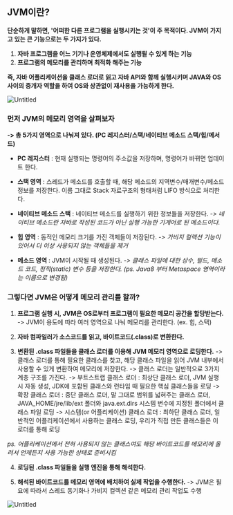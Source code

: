 ## JVM이란?

**단순하게 말하면, '어떠한 다른 프로그램을 실행시키는 것'이 주 목적이다.
JVM이 가지고 있는 큰 기능으로는 두 가지가 있다.**

1. **자바 프로그램을 어느 기기나 운영체제에서도 실행될 수 있게 하는 기능**
2. **프로그램의 메모리를 관리하며 최적화 해주는 기능**

**즉, 자바 어플리케이션을 클래스 로더로 읽고 자바 API와 함께 실행시키며 JAVA와 OS 사이의 중개자 역할을 하여 OS와 상관없이 재사용을 가능하게 한다.**

![Untitled](https://s3-us-west-2.amazonaws.com/secure.notion-static.com/0e75d411-8e07-468c-aad0-0da98f632537/Untitled.png)

### 먼저 JVM의 메모리 영역을 살펴보자

**-> 총 5가지 영역으로 나눠져 있다. (PC 레지스터/스택/네이티브 메소드 스택/힙/메서드)**

- **PC 레지스터** : 현재 실행되는 명령어의 주소값을 저장하며, 명령어가 바뀌면 업데이트 한다.

- **스택 영역** : 스레드가 메소드를 호출할 때, 해당 메소드의 지역변수/매개변수/메소드정보를 저장한다. 이름 그대로 Stack 자료구조의 형태처럼 LIFO 방식으로 처리한다.

- **네이티브 메소드 스택** : 네이티브 메소드를 실행하기 위한 정보들을 저장한다.
  *-> 네이티브 메소드란 자바로 작성된 코드가 아닌 실행 가능한 기계어로 된 메소드이다.*

- **힙 영역** : 동적인 메모리 크기를 가진 객체들이 저장된다.
  *-> 가비지 컬렉션 기능이 있어서 더 이상 사용되지 않는 객체들을 제거*

- **메소드 영역** : JVM이 시작될 때 생성된다.
  *-> 클래스 파일에 대한 상수, 필드, 메소드 코드, 정적(static) 변수 등을 저장한다. (ps. Java8 부터 Metaspace 영역이라는 이름으로 변경됨)*

### **그렇다면 JVM은 어떻게 메모리 관리를 할까?**

1. **프로그램 실행 시, JVM은 OS로부터 프로그램이 필요한 메모리 공간을 할당받는다.**
   -> JVM이 용도에 따라 여러 영역으로 나눠 메모리를 관리한다. (ex. 힙, 스택)

2. **자바 컴파일러가 소스코드를 읽고, 바이트코드(.class)로 변환한다.**

3. **변환된 .class 파일들을 클래스 로더를 이용해 JVM 메모리 영역으로 로딩한다.**
   -> 클래스 로더를 통해 필요한 클래스를 찾고, 해당 클래스 파일을 읽어 JVM 내부에서 사용할 수 있게 변환하여 메모리에 저장한다.
   -> 클래스 로더는 일반적으로 3가지 계층 구조를 가진다.
   -> 부트스트랩 클래스 로더 : 최상단 클래스 로더, JVM 실행 시 자동 생성, JDK에 포함된 클래스와 런타임 때 필요한 핵심 클래스들을 로딩
   -> 확장 클래스 로더 : 중단 클래스 로더, 말 그대로 범위를 넓혀주는 클래스 로더, JAVA_HOME/jre/lib/ext 폴더와 java.ext.dirs 시스템 변수에 지정된 폴더에서 클래스 파일 로딩
   -> 시스템(or 어플리케이션) 클래스 로더 : 최하단 클래스 로더, 일반적인 어플리케이션에서 사용하는 클래스 로딩, 우리가 직접 만든 클래스들은 이 로더를 통해 로딩

*ps. 어플리케이션에서 전혀 사용되지 않는 클래스여도 해당 바이트코드를 메모리에 올려서 언제든지 사용 가능한 상태로 준비시킴*

4. **로딩된 .class 파일들을 실행 엔진을 통해 해석한다.**

5. **해석된 바이트코드를 메모리 영역에 배치하여 실제 작업을 수행한다.**
   -> JVM은 필요에 따라서 스레드 동기화나 가비지 컬렉션 같은 메모리 관리 작업도 수행

![Untitled](https://s3-us-west-2.amazonaws.com/secure.notion-static.com/e66b79a0-13e1-462e-af79-52f090c411ea/Untitled.png)